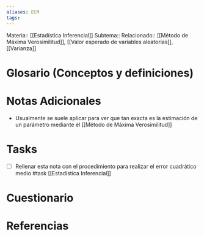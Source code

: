 ```yaml
---
aliases: ECM
tags:
---
```

Materia:: [[Estadística Inferencial]]
Subtema:: 
Relacionado:: [[Método de Máxima Verosimilitud]], [[Valor esperado de variables aleatorias]], [[Varianza]]



# Glosario (Conceptos y definiciones)

# Notas Adicionales
- Usualmente se suele aplicar para ver que tan exacta es la estimación de un parámetro mediante el [[Método de Máxima Verosimilitud]]
# Tasks
- [ ] Rellenar esta nota con el procedimiento para realizar el error cuadrático medio #task [[Estadística Inferencial]]
# Cuestionario

# Referencias 
